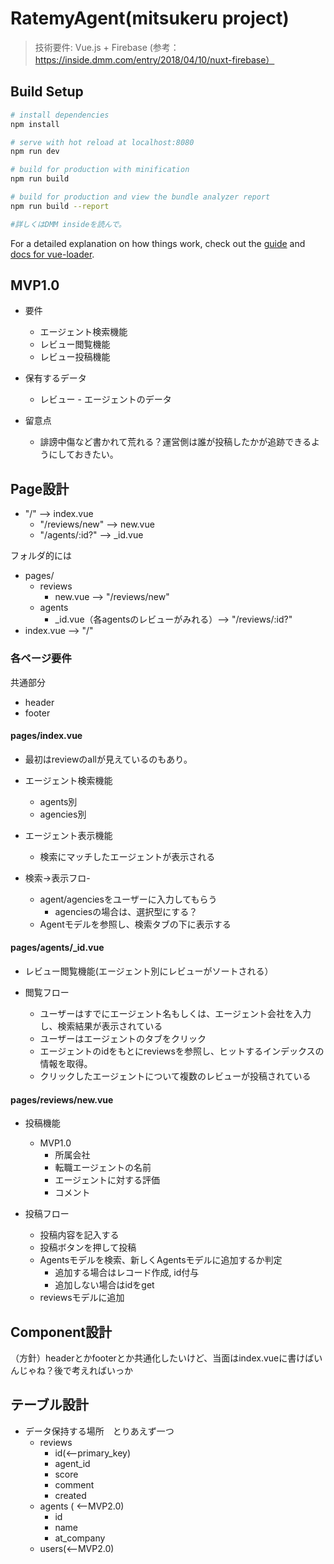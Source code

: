 # RatemyAgent(mitsukeru project)

> 技術要件: Vue.js + Firebase (参考：https://inside.dmm.com/entry/2018/04/10/nuxt-firebase）

## Build Setup

``` bash
# install dependencies
npm install

# serve with hot reload at localhost:8080
npm run dev

# build for production with minification
npm run build

# build for production and view the bundle analyzer report
npm run build --report

#詳しくはDMM insideを読んで。
```

For a detailed explanation on how things work, check out the [guide](http://vuejs-templates.github.io/webpack/) and [docs for vue-loader](http://vuejs.github.io/vue-loader).

## MVP1.0

* 要件
	* エージェント検索機能
	* レビュー閲覧機能
	* レビュー投稿機能

* 保有するデータ
   * レビュー - エージェントのデータ

* 留意点
	* 誹謗中傷など書かれて荒れる？運営側は誰が投稿したかが追跡できるようにしておきたい。 




## Page設計
* "/" --> index.vue
	* "/reviews/new" --> new.vue
	* "/agents/:id?" --> _id.vue

フォルダ的には

* pages/
	* reviews
		* new.vue --> "/reviews/new"
	* agents
		* _id.vue（各agentsのレビューがみれる）--> "/reviews/:id?"
* index.vue --> "/"

### 各ページ要件
共通部分

* header 
* footer 


#### pages/index.vue
* 最初はreviewのallが見えているのもあり。
* エージェント検索機能
	* agents別
	* agencies別
* エージェント表示機能
	* 検索にマッチしたエージェントが表示される
	
* 検索->表示フロ-
	* agent/agenciesをユーザーに入力してもらう
		*  agenciesの場合は、選択型にする？
	* Agentモデルを参照し、検索タブの下に表示する  
	
#### pages/agents/_id.vue

* レビュー閲覧機能(エージェント別にレビューがソートされる）

* 閲覧フロー
	* ユーザーはすでにエージェント名もしくは、エージェント会社を入力し、検索結果が表示されている
	* ユーザーはエージェントのタブをクリック
	* エージェントのidをもとにreviewsを参照し、ヒットするインデックスの情報を取得。
	* クリックしたエージェントについて複数のレビューが投稿されている

#### pages/reviews/new.vue

* 投稿機能 
	* MVP1.0
		* 所属会社
		* 転職エージェントの名前
		* エージェントに対する評価
		* コメント
 
 * 投稿フロー
 	* 投稿内容を記入する
 	* 投稿ボタンを押して投稿
 	* Agentsモデルを検索、新しくAgentsモデルに追加するか判定
 		* 追加する場合はレコード作成, id付与
 		* 追加しない場合はidをget 
 	* reviewsモデルに追加

	
## Component設計
（方針）headerとかfooterとか共通化したいけど、当面はindex.vueに書けばいんじゃね？後で考えればいっか

## テーブル設計
* データ保持する場所　とりあえず一つ
	* reviews
		* id(<--primary_key)
		* agent_id
		* score
		* comment
		* created
	* agents ( <--MVP2.0)
		* id
		* name
		* at_company 
	* users(<--MVP2.0)
 
